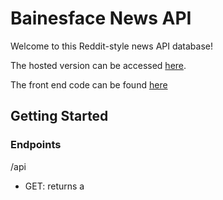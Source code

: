 # Bainesface News API

Welcome to this Reddit-style news API database!

The hosted version can be accessed [here](https://bainesface-app.herokuapp.com/api).

The front end code can be found [here]()

## Getting Started

### Endpoints

/api

- GET: returns a
